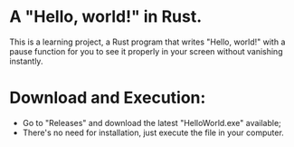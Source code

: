 # A "Hello, world!" in Rust.
This is a learning project, a Rust program that writes "Hello, world!" with a pause function for you to see it properly in your screen without vanishing instantly.

# Download and Execution:
- Go to "Releases" and download the latest "HelloWorld.exe" available;
- There's no need for installation, just execute the file in your computer.

